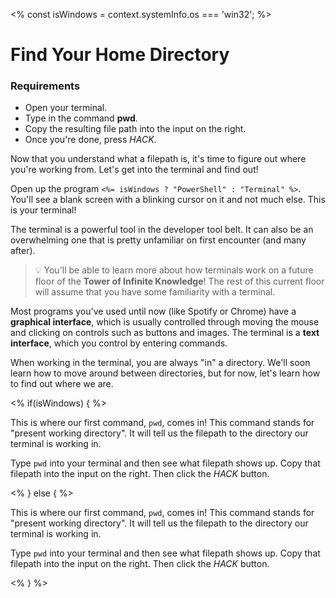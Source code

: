 <% const isWindows = context.systemInfo.os === 'win32'; %>

# Find Your Home Directory

<div class="aside">
<h3>Requirements</h3>
<ul>
  <li>Open your terminal.</li>
  <li>Type in the command <b>pwd</b>.</li>
  <li>Copy the resulting file path into the input on the right.</li>
  <li>Once you're done, press <em>HACK</em>.</li>
</ul>
</div>

Now that you understand what a filepath is, it's time to figure out where you're working from. Let's get into the terminal and find out!

Open up the program `<%= isWindows ? "PowerShell" : "Terminal" %>`. You'll see a blank screen with a blinking cursor on it and not much else. This is your terminal!

The terminal is a powerful tool in the developer tool belt. It can also be an overwhelming one that is pretty unfamiliar on first encounter (and many after).

> 💡 You'll be able to learn more about how terminals work on a future floor of the **Tower of Infinite Knowledge**! The rest of this current floor will assume that you have some familiarity with a terminal.

Most programs you've used until now (like Spotify or Chrome) have a **graphical interface**, which is usually controlled through moving the mouse and clicking on controls such as buttons and images. The terminal is a **text interface**, which you control by entering commands.

When working in the terminal, you are always "in" a directory. We'll soon learn how to move around between directories, but for now, let's learn how to find out where we are.

<% if(isWindows) { %>

This is where our first command, `pwd`, comes in! This command stands for "present working directory". It will tell us the filepath to the directory our terminal is working in.

Type `pwd` into your terminal and then see what filepath shows up. Copy that filepath into the input on the right. Then click the _HACK_ button.

<% } else { %>

This is where our first command, `pwd`, comes in! This command stands for "present working directory". It will tell us the filepath to the directory our terminal is working in.

Type `pwd` into your terminal and then see what filepath shows up. Copy that filepath into the input on the right. Then click the _HACK_ button.

<% } %>
